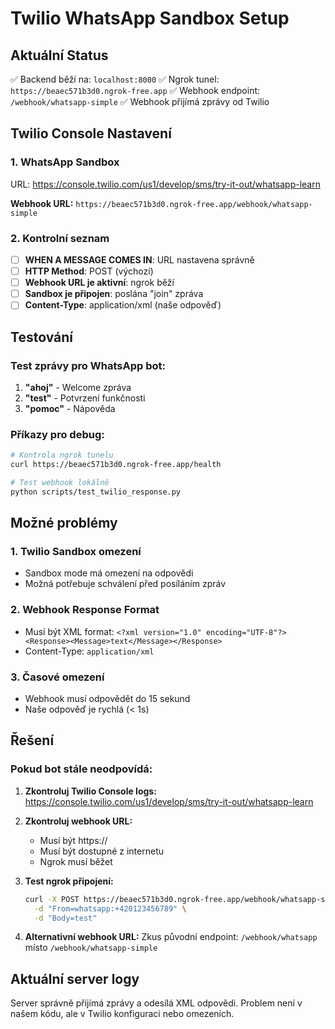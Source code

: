 # Twilio WhatsApp Sandbox Setup

## Aktuální Status
✅ Backend běží na: `localhost:8000`
✅ Ngrok tunel: `https://beaec571b3d0.ngrok-free.app`
✅ Webhook endpoint: `/webhook/whatsapp-simple`
✅ Webhook přijímá zprávy od Twilio

## Twilio Console Nastavení

### 1. WhatsApp Sandbox
URL: https://console.twilio.com/us1/develop/sms/try-it-out/whatsapp-learn

**Webhook URL:** `https://beaec571b3d0.ngrok-free.app/webhook/whatsapp-simple`

### 2. Kontrolní seznam
- [ ] **WHEN A MESSAGE COMES IN**: URL nastavena správně
- [ ] **HTTP Method**: POST (výchozí)
- [ ] **Webhook URL je aktivní**: ngrok běží
- [ ] **Sandbox je připojen**: poslána "join" zpráva
- [ ] **Content-Type**: application/xml (naše odpověď)

## Testování

### Test zprávy pro WhatsApp bot:
1. **"ahoj"** - Welcome zpráva
2. **"test"** - Potvrzení funkčnosti  
3. **"pomoc"** - Nápověda

### Příkazy pro debug:
```bash
# Kontrola ngrok tunelu
curl https://beaec571b3d0.ngrok-free.app/health

# Test webhook lokálně
python scripts/test_twilio_response.py
```

## Možné problémy

### 1. Twilio Sandbox omezení
- Sandbox mode má omezení na odpovědi
- Možná potřebuje schválení před posíláním zpráv

### 2. Webhook Response Format
- Musí být XML format: `<?xml version="1.0" encoding="UTF-8"?><Response><Message>text</Message></Response>`
- Content-Type: `application/xml`

### 3. Časové omezení
- Webhook musí odpovědět do 15 sekund
- Naše odpověď je rychlá (< 1s)

## Řešení

### Pokud bot stále neodpovídá:

1. **Zkontroluj Twilio Console logs:**
   https://console.twilio.com/us1/develop/sms/try-it-out/whatsapp-learn

2. **Zkontroluj webhook URL:**
   - Musí být https://
   - Musí být dostupné z internetu
   - Ngrok musí běžet

3. **Test ngrok připojení:**
   ```bash
   curl -X POST https://beaec571b3d0.ngrok-free.app/webhook/whatsapp-simple \
     -d "From=whatsapp:+420123456789" \
     -d "Body=test"
   ```

4. **Alternativní webhook URL:**
   Zkus původní endpoint: `/webhook/whatsapp` místo `/webhook/whatsapp-simple`

## Aktuální server logy
Server správně přijímá zprávy a odesílá XML odpovědi.
Problem není v našem kódu, ale v Twilio konfiguraci nebo omezeních.